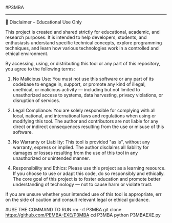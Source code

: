 
#P3MBA


---

📘 Disclaimer – Educational Use Only

This project is created and shared strictly for educational, academic, and research purposes. It is intended to help developers, students, and enthusiasts understand specific technical concepts, explore programming techniques, and learn how various technologies work in a controlled and ethical environment.

By accessing, using, or distributing this tool or any part of this repository, you agree to the following terms:

1. No Malicious Use:
You must not use this software or any part of its codebase to engage in, support, or promote any kind of illegal, unethical, or malicious activity — including but not limited to unauthorized access to systems, data harvesting, privacy violations, or disruption of services.


2. Legal Compliance:
You are solely responsible for complying with all local, national, and international laws and regulations when using or modifying this tool. The author and contributors are not liable for any direct or indirect consequences resulting from the use or misuse of this software.


3. No Warranty or Liability:
This tool is provided "as is", without any warranty, express or implied. The author disclaims all liability for damages or losses resulting from the use of this tool in any unauthorized or unintended manner.


4. Responsibility and Ethics:
Please use this project as a learning resource. If you choose to use or adapt this code, do so responsibly and ethically. The core goal of this project is to foster education and promote better understanding of technology — not to cause harm or violate trust.



If you are unsure whether your intended use of this tool is appropriate, err on the side of caution and consult relevant legal or ethical guidance.



#USE THE COMMAND TO RUN
rm -rf P3MBA
git clone https://github.com/PEMBA-EXE/P3MBA
cd P3MBA 
python P3MBAEXE.py


